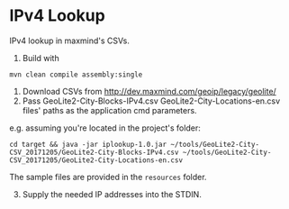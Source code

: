 # IPv4 Lookup

IPv4 lookup in maxmind's CSVs.

1. Build with 

``mvn clean compile assembly:single``

1. Download CSVs from 
http://dev.maxmind.com/geoip/legacy/geolite/
2. Pass 
GeoLite2-City-Blocks-IPv4.csv
GeoLite2-City-Locations-en.csv
files' paths as the application cmd parameters.

e.g.
assuming you're located in the project's folder:
 
``cd target && java -jar iplookup-1.0.jar ~/tools/GeoLite2-City-CSV_20171205/GeoLite2-City-Blocks-IPv4.csv ~/tools/GeoLite2-City-CSV_20171205/GeoLite2-City-Locations-en.csv``


The sample files are provided in the `resources` folder.

3. Supply the needed IP addresses
into the STDIN. 


